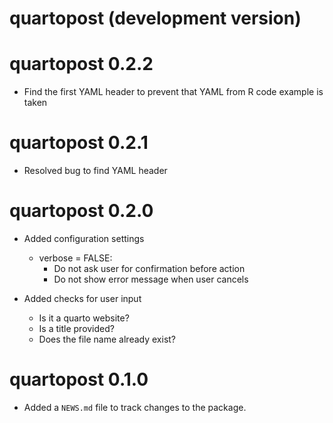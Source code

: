 # quartopost (development version)

# quartopost 0.2.2

* Find the first YAML header to prevent that YAML from R code example is taken 


# quartopost 0.2.1

* Resolved bug to find YAML header

# quartopost 0.2.0

* Added configuration settings
    - verbose = FALSE: 
      - Do not ask user for confirmation before action 
      - Do not show error message when user cancels


* Added checks for user input
    - Is it a quarto website?
    - Is a title provided?
    - Does the file name already exist?

# quartopost 0.1.0

* Added a `NEWS.md` file to track changes to the package.
